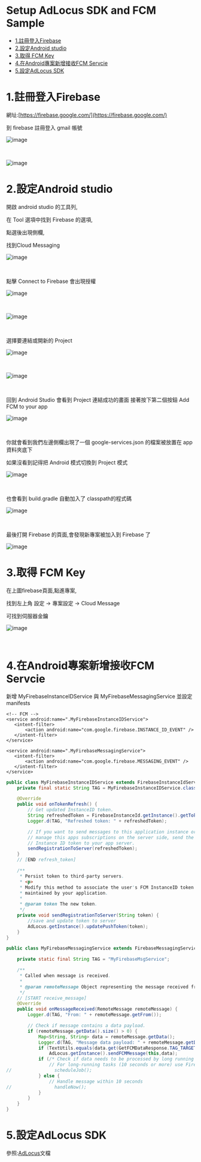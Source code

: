 # Setup AdLocus SDK and FCM Sample


* [1.註冊登入Firebase](#1)
* [2.設定Android studio](#2)
* [3.取得 FCM Key](#3)
* [4.在Android專案新增接收FCM Servcie](#4)
* [5.設定AdLocus SDK](#5)



<h1 id="1">1.註冊登入Firebase</h1>

網址:[https://firebase.google.com/](https://firebase.google.com/)

到 firebase 註冊登入 gmail 帳號

![image](https://github.com/vfhhu/AdLocusSample/blob/master/images/1545363464226.jpg)

<br>


![image](https://github.com/vfhhu/AdLocusSample/blob/master/images/1545363541302.jpg)

<h1 id="2">2.設定Android studio</h1>

開啟 android studio 的工具列,

在 Tool 選項中找到 Firebase 的選項,

點選後出現側欄,

找到Cloud Messaging

![image](https://github.com/vfhhu/AdLocusSample/blob/master/images/1545371903122.jpg)


<br>

點擊 Connect to Firebase 會出現授權

![image](https://github.com/vfhhu/AdLocusSample/blob/master/images/1545373275001.jpg)

<br>

![image](https://github.com/vfhhu/AdLocusSample/blob/master/images/05.jpg)

<br>

選擇要連結或開新的 Project

![image](https://github.com/vfhhu/AdLocusSample/blob/master/images/1545372651264.jpg)

<br>

![image](https://github.com/vfhhu/AdLocusSample/blob/master/images/06.jpg)

<br>

回到 Android Studio 會看到 Project 連結成功的畫面
接著按下第二個按鈕 Add FCM to your app

![image](https://github.com/vfhhu/AdLocusSample/blob/master/images/1545373890606.jpg)

<br>

你就會看到我們左邊側欄出現了一個 google-services.json 的檔案被放置在 app 資料夾底下

如果沒看到記得把 Android 模式切換到 Project 模式

![image](https://github.com/vfhhu/AdLocusSample/blob/master/images/1545374783065.jpg)

<br>

也會看到 build.gradle 自動加入了 classpath的程式碼

![image](https://github.com/vfhhu/AdLocusSample/blob/master/images/1545374908534.jpg)

<br>

最後打開 Firebase 的頁面,會發現新專案被加入到 Firebase 了

![image](https://github.com/vfhhu/AdLocusSample/blob/master/images/1545375156275.jpg)

<h1 id="3">3.取得 FCM Key</h1>

在上圖firebase頁面,點進專案,

找到左上角 設定 -> 專案設定 -> Cloud Message

可找到伺服器金鑰

![image](https://github.com/vfhhu/AdLocusSample/blob/master/images/1545375788357.jpg)

<br>

<h1 id="4">4.在Android專案新增接收FCM Servcie</h1>

新增 MyFirebaseInstanceIDService 與 MyFirebaseMessagingService
並設定 manifests

```code
<!-- FCM -->
<service android:name=".MyFirebaseInstanceIDService">
   <intent-filter>
       <action android:name="com.google.firebase.INSTANCE_ID_EVENT" />
   </intent-filter>
</service>

<service android:name=".MyFirebaseMessagingService">
   <intent-filter>
       <action android:name="com.google.firebase.MESSAGING_EVENT" />
   </intent-filter>
</service>
```
```java
public class MyFirebaseInstanceIDService extends FirebaseInstanceIdService {
    private final static String TAG = MyFirebaseInstanceIDService.class.getSimpleName();

    @Override
    public void onTokenRefresh() {
        // Get updated InstanceID token.
        String refreshedToken = FirebaseInstanceId.getInstance().getToken();
        Logger.d(TAG, "Refreshed token: " + refreshedToken);

        // If you want to send messages to this application instance or
        // manage this apps subscriptions on the server side, send the
        // Instance ID token to your app server.
        sendRegistrationToServer(refreshedToken);
    }
    // [END refresh_token]

    /**
     * Persist token to third-party servers.
     * <p>
     * Modify this method to associate the user's FCM InstanceID token with any server-side account
     * maintained by your application.
     *
     * @param token The new token.
     */
    private void sendRegistrationToServer(String token) {
        //save and update token to server
        AdLocus.getInstance().updatePushToken(token);
    }
}
```
```java
public class MyFirebaseMessagingService extends FirebaseMessagingService {

    private static final String TAG = "MyFirebaseMsgService";

    /**
     * Called when message is received.
     *
     * @param remoteMessage Object representing the message received from Firebase Cloud Messaging.
     */
    // [START receive_message]
    @Override
    public void onMessageReceived(RemoteMessage remoteMessage) {
        Logger.d(TAG, "From: " + remoteMessage.getFrom());

        // Check if message contains a data payload.
        if (remoteMessage.getData().size() > 0) {
            Map<String, String> data = remoteMessage.getData();
            Logger.d(TAG, "Message data payload: " + remoteMessage.getData());
            if (TextUtils.equals(data.get(GetFCMDataResponse.TAG_TARGET), Constants.TAG_FCM_TARGET))
                AdLocus.getInstance().sendFCMMessage(this,data);
            if (/* Check if data needs to be processed by long running job */ true) {
                // For long-running tasks (10 seconds or more) use Firebase Job Dispatcher.
//                scheduleJob();
            } else {
                // Handle message within 10 seconds
//                handleNow();
            }
        }
    }
}
```

<h1 id="5">5.設定AdLocus SDK</h1>

參照:[AdLocus](https://docs.google.com/document/d/1HsQnsslmAM1g1-FbbEDrWP3NyhN1sRGZ3OPZN0nH0rg/edit)文檔



<!-- [step3-2]:data:image/png;base64,iVBORw0...... -->
<!-- ![avatar](data:image/png;base64,iVBORw0......) -->
